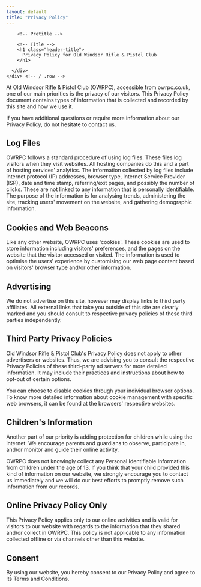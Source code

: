 ```yaml
---
layout: default
title: "Privacy Policy"
---
```

<div class="header mt-md-5">
  <div class="header-body">
    <div class="row align-items-center">
      <div class="col">

        <!-- Pretitle -->

        <!-- Title -->
        <h1 class="header-title">
          Privacy Policy for Old Windsor Rifle & Pistol Club
        </h1>

      </div>
    </div> <!-- / .row -->

  </div>
</div>

At Old Windsor Rifle & Pistol Club (OWRPC), accessible from owrpc.co.uk, one of our main priorities is the privacy of our visitors. This Privacy Policy document contains types of information that is collected and recorded by this site and how we use it.

If you have additional questions or require more information about our Privacy Policy, do not hesitate to contact us.

## Log Files

OWRPC follows a standard procedure of using log files. These files log visitors when they visit websites. All hosting companies do this and a part of hosting services' analytics. The information collected by log files include internet protocol (IP) addresses, browser type, Internet Service Provider (ISP), date and time stamp, referring/exit pages, and possibly the number of clicks. These are not linked to any information that is personally identifiable. The purpose of the information is for analysing trends, administering the site, tracking users' movement on the website, and gathering demographic information.

## Cookies and Web Beacons

Like any other website, OWRPC uses 'cookies'. These cookies are used to store information including visitors' preferences, and the pages on the website that the visitor accessed or visited. The information is used to optimise the users' experience by customising our web page content based on visitors' browser type and/or other information.

## Advertising

We do not advertise on this site, however may display links to third party affiliates. All external links that take you outside of this site are clearly marked and you should consult to respective privacy policies of these third parties independently.

## Third Party Privacy Policies

Old Windsor Rifle & Pistol Club's Privacy Policy does not apply to other advertisers or websites. Thus, we are advising you to consult the respective Privacy Policies of these third-party ad servers for more detailed information. It may include their practices and instructions about how to opt-out of certain options.

You can choose to disable cookies through your individual browser options. To know more detailed information about cookie management with specific web browsers, it can be found at the browsers' respective websites.

## Children's Information

Another part of our priority is adding protection for children while using the internet. We encourage parents and guardians to observe, participate in, and/or monitor and guide their online activity.

OWRPC does not knowingly collect any Personal Identifiable Information from children under the age of 13. If you think that your child provided this kind of information on our website, we strongly encourage you to contact us immediately and we will do our best efforts to promptly remove such information from our records.

## Online Privacy Policy Only

This Privacy Policy applies only to our online activities and is valid for visitors to our website with regards to the information that they shared and/or collect in OWRPC. This policy is not applicable to any information collected offline or via channels other than this website.

## Consent

By using our website, you hereby consent to our Privacy Policy and agree to its Terms and Conditions.
